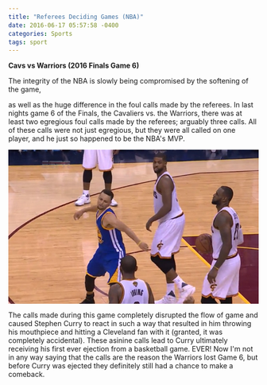```yaml
---
title: "Referees Deciding Games (NBA)"
date: 2016-06-17 05:57:58 -0400
categories: Sports
tags: sport
---
```

**Cavs vs Warriors (2016 Finals Game 6)**

The integrity of the NBA is slowly being compromised by the softening of the game,
<!--sep-->
as well as the huge difference in the foul calls
made by the referees. In last nights game 6 of the Finals, the Cavaliers vs. the Warriors, there was at least two egregious foul calls
made by the referees; arguably three calls. All of these calls were not just egregious, but they were all called on one player, and
he just so happened to be the NBA's MVP.

<img src="/assets/img/posts/steph_curry_mouth_guard.jpg" align="middle" alt="Stephen Curry throwing mouth guard">

The calls made during this game completely disrupted the flow of game and caused Stephen Curry to react in such a way that
resulted in him throwing his mouthpiece and hitting a Cleveland fan with it (granted, it was completely accidental). These asinine
calls lead to Curry ultimately receiving his first ever ejection from a basketball game. EVER! Now I'm not in any way saying that the calls
are the reason the Warriors lost Game 6, but before Curry was ejected they definitely still had a chance to make a comeback.
